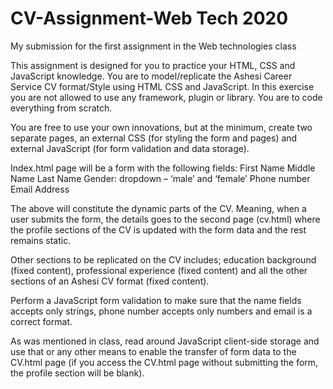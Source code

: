 # CV-Assignment-Web Tech 2020
My submission for the first assignment in the Web technologies class

This assignment is designed for you to practice your HTML, CSS and JavaScript knowledge. You are to model/replicate the Ashesi Career Service CV format/Style using HTML CSS and JavaScript. In this exercise you are not allowed to use any framework, plugin or library. You are to code everything from scratch.

You are free to use your own innovations, but at the minimum, create two separate pages, an external CSS (for styling the form and pages) and external JavaScript (for form validation and data storage).

Index.html page will be a form with the following fields:
First Name
Middle Name
Last Name
Gender: dropdown – ‘male’ and ‘female’
Phone number
Email
Address
 

The above will constitute the dynamic parts of the CV. Meaning, when a user submits the form, the details goes to the second page (cv.html) where the profile sections of the CV is updated with the form data and the rest remains static.

Other sections to be replicated on the CV includes; education background (fixed content), professional experience (fixed content) and all the other sections of an Ashesi CV format (fixed content).

Perform a JavaScript form validation to make sure that the name fields accepts only strings, phone number accepts only numbers and email is a correct format.

As was mentioned in class, read around JavaScript client-side storage and use that or any other means to enable the transfer of form data to the CV.html page (if you access the CV.html page without submitting the form, the profile section will be blank).
